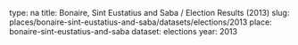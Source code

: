 type: na
title: Bonaire, Sint Eustatius and Saba / Election Results (2013)
slug: places/bonaire-sint-eustatius-and-saba/datasets/elections/2013
place: bonaire-sint-eustatius-and-saba
dataset: elections
year: 2013

